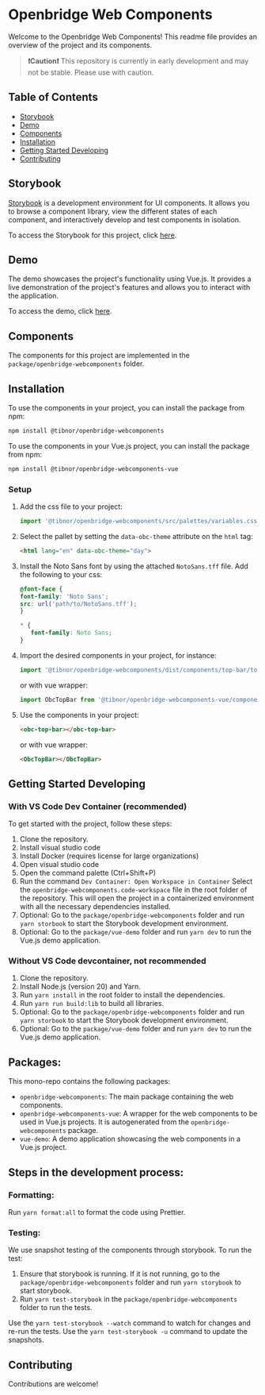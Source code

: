 # Openbridge Web Components

Welcome to the Openbridge Web Components! This readme file provides an overview of the project and its components.


> **❗Caution❗** This repository is currently in early development and may not be stable. Please use with caution.

## Table of Contents

- [Storybook](#storybook)
- [Demo](#demo)
- [Components](#components)
- [Installation](#installation)
- [Getting Started Developing](#getting-started-developing)
- [Contributing](#contributing)

## Storybook

[Storybook](https://storybook.js.org/) is a development environment for UI components. It allows you to browse a component library, view the different states of each component, and interactively develop and test components in isolation.

To access the Storybook for this project, click [here](https://openbridge-storybook.web.app).

## Demo

The demo showcases the project's functionality using Vue.js. It provides a live demonstration of the project's features and allows you to interact with the application.

To access the demo, click [here](https://openbridge-demo.web.app/).

## Components

The components for this project are implemented in the `package/openbridge-webcomponents` folder.

## Installation
To use the components in your project, you can install the package from npm:

```bash
npm install @tibnor/openbridge-webcomponents
```

To use the components in your Vue.js project, you can install the package from npm:

```bash
npm install @tibnor/openbridge-webcomponents-vue
```

### Setup
1. Add the css file to your project:
   ```javascript
   import '@tibnor/openbridge-webcomponents/src/palettes/variables.css'
   ```
2. Select the pallet by setting the `data-obc-theme` attribute on the `html` tag:
   ```html
   <html lang="en" data-obc-theme="day">
   ```
3. Install the Noto Sans font by using the attached `NotoSans.tff` file. Add the following to your css:
   ```css
   @font-face {
   font-family: 'Noto Sans';
   src: url('path/to/NotoSans.tff');
   }

   * {
      font-family: Noto Sans;
   }
   ```
4. Import the desired components in your project, for instance:
   ```javascript
   import '@tibnor/openbridge-webcomponents/dist/components/top-bar/top-bar.js'
   ```
   or with vue wrapper:
   ```javascript
   import ObcTopBar from '@tibnor/openbridge-webcomponents-vue/components/top-bar/ObcTopBar'
   ```

5. Use the components in your project:
   ```html
   <obc-top-bar></obc-top-bar>
   ```
      or with vue wrapper:
   ```html
   <ObcTopBar></ObcTopBar>
   ```


## Getting Started Developing

### With VS Code Dev Container (recommended)

To get started with the project, follow these steps:

1. Clone the repository.
2. Install visual studio code
3. Install Docker (requires license for large organizations)
4. Open visual studio code
5. Open the command palette (Ctrl+Shift+P)
6. Run the command `Dev Container: Open Workspace in Container`
   Select the `openbridge-webcomponents.code-workspace` file in the root folder of the repository.
   This will open the project in a containerized environment with all the necessary dependencies installed.
7. Optional: Go to the `package/openbridge-webcomponents` folder and run `yarn storbook` to start the Storybook development environment.
8. Optional: Go to the `package/vue-demo` folder and run `yarn dev` to run the Vue.js demo application.

### Without VS Code devcontainer, not recommended

1. Clone the repository.
2. Install Node.js (version 20) and Yarn.
3. Run `yarn install` in the root folder to install the dependencies.
4. Run `yarn run build:lib` to build all libraries.
5. Optional: Go to the `package/openbridge-webcomponents` folder and run `yarn storbook` to start the Storybook development environment.
6. Optional: Go to the `package/vue-demo` folder and run `yarn dev` to run the Vue.js demo application.

## Packages:
This mono-repo contains the following packages:
- `openbridge-webcomponents`: The main package containing the web components.
- `openbridge-webcomponents-vue`: A wrapper for the web components to be used in Vue.js projects. It is autogenerated from the `openbridge-webcomponents` package.
- `vue-demo`: A demo application showcasing the web components in a Vue.js project.

## Steps in the development process:

### Formatting:
Run `yarn format:all` to format the code using Prettier.

### Testing:
We use snapshot testing of the components through storybook.
To run the test:

1. Ensure that storybook is running. If it is not running, go to the `package/openbridge-webcomponents` folder and run `yarn storybook` to start storybook.
2. Run `yarn test-storybook` in the `package/openbridge-webcomponents` folder to run the tests.

Use the `yarn test-storybook --watch` command to watch for changes and re-run the tests.
Use the `yarn test-storybook -u` command to update the snapshots.



## Contributing

Contributions are welcome!

